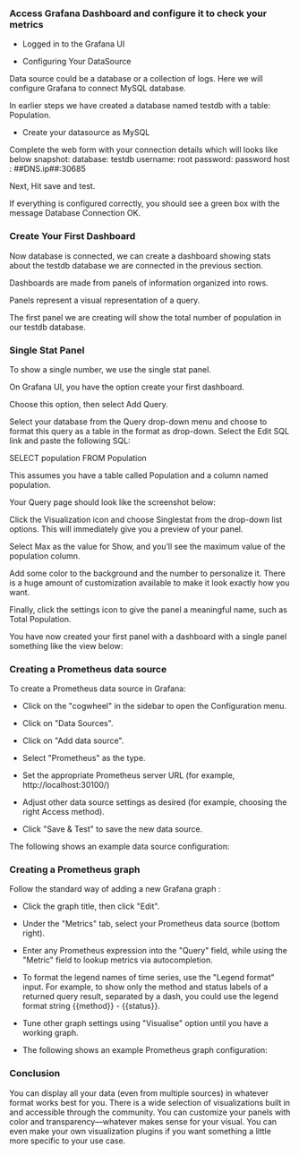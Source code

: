 
### Access Grafana Dashboard and configure it to check your metrics


- Logged in to the Grafana UI 

- Configuring Your DataSource

Data source could be a database or a collection of logs. 
Here we will configure Grafana to connect MySQL database.

In earlier steps we have created a database named testdb with a table: Population.

- Create your datasource as MySQL

Complete the web form with your connection details which will looks like below snapshot:
database: testdb
username: root
password: password
host : ##DNS.ip##:30685 

Next, Hit save and test. 

If everything is configured correctly, you should see a green box with the message Database Connection OK.



### Create Your First Dashboard

Now database is connected, we can create a dashboard showing stats about the testdb database we are connected in the previous section.

Dashboards are made from panels of information organized into rows. 

Panels represent a visual representation of a query.  

The first panel we are creating will show the total number of population in our testdb database.

### Single Stat Panel

To show a single number, we use the single stat panel.

On Grafana UI, you have the option create your first dashboard. 

Choose this option, then select Add Query.

Select your database from the Query drop-down menu and choose to format this query as a table in the format as drop-down. 
Select the Edit SQL link and paste the following SQL:

SELECT
  population
FROM Population


This assumes you have a table called Population and a column named population.

Your Query page should look like the screenshot below:



Click the Visualization icon and choose Singlestat from the drop-down list options. This will immediately give you a preview of your panel.

Select Max as the value for Show, and you’ll see the maximum value of the population column. 

Add some color to the background and the number to personalize it. There is a huge amount of customization available to make it look exactly how you want.

Finally, click the settings icon to give the panel a meaningful name, such as Total Population. 

You have now created your first panel with a dashboard with a single panel something like the view below:




### Creating a Prometheus data source

To create a Prometheus data source in Grafana:

- Click on the "cogwheel" in the sidebar to open the Configuration menu.

- Click on "Data Sources".

- Click on "Add data source".

- Select "Prometheus" as the type.

- Set the appropriate Prometheus server URL (for example, http://localhost:30100/)

-  Adjust other data source settings as desired (for example, choosing the right Access method).

- Click "Save & Test" to save the new data source.
  
The following shows an example data source configuration:




###  Creating a Prometheus graph

Follow the standard way of adding a new Grafana graph :

-  Click the graph title, then click "Edit".

- Under the "Metrics" tab, select your Prometheus data source (bottom right).

- Enter any Prometheus expression into the "Query" field, while using the "Metric" field to lookup metrics via autocompletion.

- To format the legend names of time series, use the "Legend format" input. For example, to show only the method and status labels of a returned query result, separated by a dash, you could use the legend format string {{method}} - {{status}}.

- Tune other graph settings using "Visualise" option until you have a working graph.

- The following shows an example Prometheus graph configuration:



### Conclusion 
You can display all your data (even from multiple sources) in whatever format works best for you. There is a wide selection of visualizations built in and accessible through the community. You can customize your panels with color and transparency—whatever makes sense for your visual. You can even make your own visualization plugins if you want something a little more specific to your use case.

